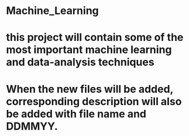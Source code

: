 # Machine_Learning
# this project will contain some of the most important machine learning and data-analysis techniques
# When the new files will be added, corresponding description will also be added with file name and DDMMYY. 
